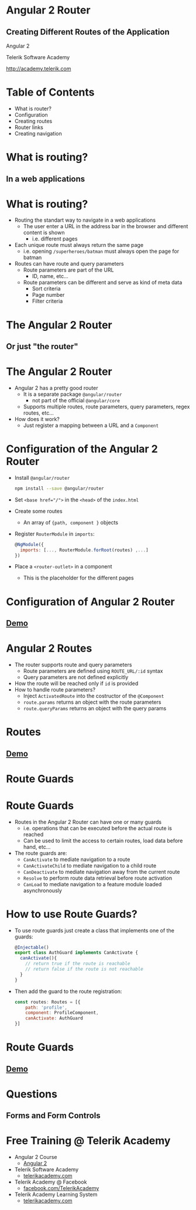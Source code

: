 <!-- section start -->

<!-- attr: {id: 'title', class: 'slide-title', hasScriptWrapper: true} -->
# Angular 2 Router
## Creating Different Routes of the Application

<div class="signature">
    <p class="signature-course">Angular 2</p>
    <p class="signature-initiative">Telerik Software Academy</p>
    <a href="http://academy.telerik.com" class="signature-link">http://academy.telerik.com</a>
</div>


<!-- section start -->

# Table of Contents

- What is router?
- Configuration
- Creating routes
- Router links
- Creating navigation

<!-- section start -->

<!-- attr: {class:"slide-section"} -->
# What is routing?
##  In a web applications

<!-- attr: {style:'font-size:0.75em'} -->
# What is routing?

- Routing the standart way to navigate in a web applications
  - The user enter a URL in the address bar in the browser and different content is shown
    - i.e. different pages
- Each unique route must always return the same page
  - i.e. opening `/superheroes/batman` must always open the page for batman
- Routes can have route and query parameters
  - Route parameters are part of the URL
    - ID, name, etc...
  - Route parameters can be different and serve as kind of meta data
    - Sort criteria
    - Page number
    - Filter criteria

<!-- slide section -->

<!-- attr: {class:"slide-section"} -->
#   The Angular 2 Router
##  Or just "the router"

# The Angular 2 Router

- Angular 2 has a pretty good router
  - It is a separate package `@angular/router`
      - not part of the official `@angular/core`
  - Supports multiple routes, route parameters, query parameters, regex routes, etc...
- How does it work?
    - Just register a mapping between a URL and a `Component`

<!-- attr: {style: 'font-size: 0.75em', hasScriptWrapper: true} -->
# Configuration of the Angular 2 Router

- Install `@angular/router`

  ```sh
  npm install --save @angular/router
  ```

- Set `<base href="/">` in the `<head>` of the `index.html`
- Create some routes
  - An array of `{path, component }` objects
- Register `RouterModule` in `imports`:

  ```js
  @NgModule({
    imports: [..., RouterModule.forRoot(routes) ,...]
  })
  ```

- Place a `<router-outlet>` in a component
  - This is the placeholder for the different pages

<!-- attr: {class: 'slide-section'} -->
# Configuration of Angular 2 Router
##  [Demo](http://)


<!-- attr: {style: 'font-size: 0.85em'} -->
# Angular 2 Routes

- The router supports route and query parameters
  - Route parameters are defined using `ROUTE_URL/:id` syntax
  - Query parameters are not defined explicitly
- How the route will be reached only if `id` is provided
- How to handle route parameters?
  - Inject `ActivatedRoute` into the costructor of the `@Component`
  - `route.params` returns an object with the route parameters
  - `route.queryParams` returns an object with the query params

<!-- attr: {class: 'slide-section'} -->
# Routes
##  [Demo](http://)

<!-- section start -->

<!-- attr: {class: 'slide-section'} -->
# Route Guards

<!-- attr: {style: 'font-size: 0.8em'} -->
# Route Guards

- Routes in the Angular 2 Router can have one or many guards
  - i.e. operations that can be executed before the actual route is reached
  - Can be used to limit the access to certain routes, load data before hand, etc...
- The route guards are:
  - `CanActivate` to mediate navigation to a route
  - `CanActivateChild` to mediate navigation to a child route
  - `CanDeactivate` to mediate navigation away from the current route
  - `Resolve` to perform route data retrieval before route activation
  - `CanLoad` to mediate navigation to a feature module loaded asynchronously

<!-- attr: {style: 'font-size: 0.8em'} -->
# How to use Route Guards?

- To use route guards just create a class that implements one of the guards:

  ```js
  @Injectable()
  export class AuthGuard implements CanActivate {
    canActivate(){
      // return true if the route is reachable
      // return false if the route is not reachable
    }
  }
  ```

- Then add the guard to the route registration:

  ```js
  const routes: Routes = [{
      path: 'profile',
      component: ProfileComponent,
      canActivate: AuthGuard
  }]
  ```

<!-- attr: {class: 'slide-section'} -->
# Route Guards
##  [Demo](http://)

<!-- section start -->
<!-- attr: {class:"slide-section"} -->
# Questions
##  Forms and Form Controls
<!-- <img class="slide-image" showInPresentation="true"  src="imgs/questions.jpg" style="height:40%; left:30%; top:30 border-radius: 10px;" /> -->

<!-- attr: { showInPresentation: true, hasScriptWrapper: true} -->
# Free Training @ Telerik Academy

- Angular 2 Course
  - [Angular 2](http://academy.telerik.com/student-courses/web-design-and-ui/spa-applications-with-angular2/about)
- Telerik Software Academy
  - [telerikacademy.com](https://telerikacademy.com)
- Telerik Academy @ Facebook
  - [facebook.com/TelerikAcademy](https://facebook.com/TelerikAcademy)
- Telerik Academy Learning System
  - [telerikacademy.com](https://telerikacademy.com)
